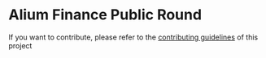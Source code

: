 # Alium Finance Public Round

If you want to contribute, please refer to the [contributing guidelines](./CONTRIBUTING.md) of this project
